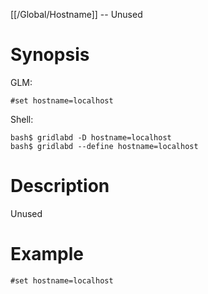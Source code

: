 [[/Global/Hostname]] -- Unused

# Synopsis
GLM:
~~~
#set hostname=localhost
~~~
Shell:
~~~
bash$ gridlabd -D hostname=localhost
bash$ gridlabd --define hostname=localhost
~~~

# Description

Unused

# Example

~~~
#set hostname=localhost
~~~
